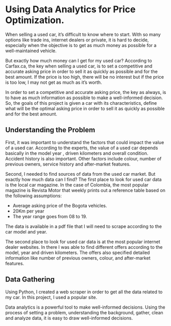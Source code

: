 # Using Data Analytics for Price Optimization.
When selling a used car, it’s difficult to know where to start. With so many options like trade ins, internet dealers or private, it is hard to decide, especially when the objective is to get as much money as possible for a well-maintained vehicle.

But exactly how much money can I get for my used car? According to Carfax.ca, the key when selling a used car, is to set a competitive and accurate asking price in order to sell it as quickly as possible and for the best amount. If the price is too high, there will be no interest but if the price is too low, I may not get as much as it’s worth.

In order to set a competitive and accurate asking price, the key as always, is to have as much information as possible to make a well-informed decision. So, the goals of this project is given a car with its characteristics, define what will be the optimal asking price in order to sell it as quickly as possible and for the best amount.

## Understanding the Problem
First, it was important to understand the factors that could impact the value of a used car. According to the experts, the value of a used car depends basically in the model year , driven kilometers and overall condition. Accident history is also important. Other factors include colour, number of previous owners, service history and after-market features.  

Second, I needed to find sources of data from the used car market. But exactly how much data can I find?
The first place to look for used car data is the local car magazine. In the case of Colombia, the most popular magazine is Revista Motor that weekly prints out a reference table based on the following assumptions:

  - Average asking price of the Bogota vehicles.
  - 20Km per year
  - The year range goes from 08 to 19.

The data is available in a pdf file that I will need to scrape according to the car model and year.

The second place to look for used car data is at the most popular internet dealer websites. In there I was able to find different offers according to the model, year and driven kilometers. The offers also specified detailed information like number of previous owners, colour, and after-market features.

## Data Gathering
Using Python, I created a web scraper in order to get all the data related to my car. In this project, I used a popular site.

Data analytics is a powerful tool to make well-informed decisions. Using the process of setting a problem, understanding the background, gather, clean and analyze data, it is easy to draw well-informed decisions.
